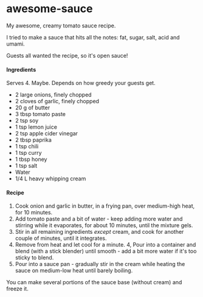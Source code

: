 # awesome-sauce

My awesome, creamy tomato sauce recipe.

I tried to make a sauce that hits all the notes: fat, sugar, salt, acid and umami.

Guests all wanted the recipe, so it's open sauce!

#### Ingredients

Serves 4. Maybe. Depends on how greedy your guests get.

* 2 large onions, finely chopped
* 2 cloves of garlic, finely chopped
* 20 g of butter
* 3 tbsp tomato paste
* 2 tsp soy
* 1 tsp lemon juice
* 2 tsp apple cider vinegar
* 2 tbsp paprika
* 1 tsp chili
* 1 tsp curry
* 1 tbsp honey
* 1 tsp salt
* Water
* 1/4 L heavy whipping cream

#### Recipe

1. Cook onion and garlic in butter, in a frying pan, over medium-high heat, for 10 minutes.
2. Add tomato paste and a bit of water - keep adding more water and stirring while it evaporates, for about 10 minutes, until the mixture gels.
3. Stir in all remaining ingredients *except* cream, and cook for another couple of minutes, until it integrates.
3. Remove from heat and let cool for a minute.
4, Pour into a container and blend (with a stick blender) until smooth - add a bit more water if it's too sticky to blend.
5. Pour into a sauce pan - gradually stir in the cream while heating the sauce on medium-low heat until barely boiling.

You can make several portions of the sauce base (without cream) and freeze it.
